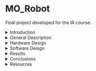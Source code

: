# MO_Robot
Final project developed for the IR course.

<details>
  <summary>Introduction</summary>

## Ideea and Motivation:
The MO Robotics Project is inspired by the character MO from the animated series "Robotzi" by Creative Monkeys. MO is a quirky, humorous robot who works alongside his friend F.O.C.A in an experimental laboratory. In the series, MO is the more laid-back and scatterbrained of the duo, often causing trouble that F.O.C.A is left to fix. My project aims to bring MO to life by building a functional robot that captures his playful personality and clumsy charm.

This project is particularly meaningful to me as it allows me to combine my passion for robotics with nostalgic memories of a series I enjoyed watching during my childhood. By recreating MO, I hope to celebrate the creativity and humor of "Robotzi" while showcasing the potential of robotics to bring beloved characters to life.

## Functionality:
The MO Robot is designed as a faithful representation of the beloved character from the animated series Robotzi.

### The robot will feature:

- A single leg for mobility or stability.
- Two functional arms.
- LED matrix eyes capable of displaying animations.
- A mouth that can open and close.

### MO will have the ability to:

- Speak iconic lines from the series, capturing the character's humor and personality.
- Display eye animations using the LED matrix.
- Be controlled via a controller or remote, allowing for interactive operation.

### Additionally, MO will be programmed to interact with another robot, F.O.C.A.:

- Dialogue Mode: MO will engage in conversations with F.O.C.A.

</details>

<details>
  <summary>General Description</summary>
  
  - Description:
  - Block Scheme:
  ![Screenshot 2024-12-17 211839](https://github.com/user-attachments/assets/44acc22f-ad5b-4283-95f1-bf062ffcd20f)

</details>

<details>
  <summary>Hardware Design</summary>
  
  ## List of components:

  - 1X ESP32 WROOM
  - 1X LED Matrix
  - 4X Micro Servomotor
  - 1X Miniature Amplifier Module PAM8403
  - 1X Speaker
  - DC-DC Step Down Mini-360 Module
  - 2X LI-ION Well 18650 Battery (3.7V, 2200 mAh)
  - PCB Boards
  
  ## General Description:
  The ESP32-WROOM-32D serves as the main control unit for my project due to its compact design and built-in Bluetooth connectivity, enabling wireless control of the robot via a virtual remote and communication with other ESP32-based robots. The MAX7219 LED Matrix is used to display animations, specifically for creating expressive eye movements like blinking, giving the robot, MO, a dynamic personality. Four SG90 Micro Servo Motors control the robot's movements: two for the arms (moving forward and backward) and two for simulating mouth movements when the robot speaks. A PAM8403 Miniature Amplifier Module amplifies the sound output to a connected speaker, which plays the robot’s speech. Power is provided by two 18650 Li-ion Batteries (3.7V, 2200mAh), regulated via a DC-DC Step Down Module to ensure safe and stable voltage for all components. All components are carefully wired to specific GPIO pins on the ESP32 to ensure functionality, with a common ground setup and proper voltage regulation for stable operation.
  
  ---
  For a detailed description of every component used in this project please check [HERE](https://github.com/StefanAna-Maria/MO_Robot/blob/main/Hardware/README.md)
  
  ## Block Diagram:
  ![Screenshot 2024-12-17 211839](https://github.com/user-attachments/assets/c9596389-4a8e-40e2-843a-411d9e57200c)

  ## Electrical Diagram:
 ![Screenshot 2024-12-17 205839](https://github.com/user-attachments/assets/b9d76cd3-2725-41ec-b41a-44b96dac35ec)

  ## Complete Circuit:
  TBD (I encountered issues regarding the delivery of some components)
  
  ## Images and Videos of the physical components:
  ### Arm prototype video:
  
  ### Test image and video for the LED Matrix:
  
  TBD
</details>

<details>
  <summary>Software Design</summary>
  TBD
</details>

<details>
  <summary>Results</summary>
  TBD
</details>

<details>
  <summary>Conclusions</summary>
  TBD
</details>

<details>
  <summary>Resources</summary>
  TBD
</details>
